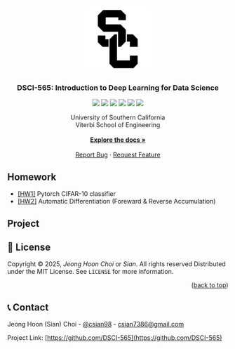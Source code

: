 <!-- 
	***
	*   README.md
	*	
	*	Author: Jeong Hoon (Sian) Choi
	*	License: MIT
	*	
	***
-->
<a name="readme-top"></a>

<br/>
<div align="center">
	<a href="https://github.com/csian98/DSCI-565">
		<img src="images/logo.png" alt="Logo" width="150" height="150">
	</a>
	<h3 align="center">DSCI-565: Introduction to Deep Learning for Data Science</h3>	
	<a href="mailto:csian7386@gmail.com"><img src="https://img.shields.io/badge/csian7386@gmail.com-grey?logo=Gmail"></a>
	<a href="https://instagram/csian98"><img src="https://img.shields.io/badge/csian98-grey?logo=Instagram"></a>
	<a href="https://discord.gg/YhghyDBgKa"><img src="https://img.shields.io/badge/Discord-grey?logo=Discord"></a>
	<a href="https://csian98.github.io"><img src="https://img.shields.io/badge/csian98.github.io-grey?logo=Homepage"></a>
	<a href="https://www.linkedin.com/in/jeong-hoon-choi-086b57088"><img src="https://img.shields.io/badge/LinkedIn-grey?logo=linkedin"></a>
	<a href="https://patreon.com/csian98"><img src="https://img.shields.io/badge/Patreon-grey?logo=Patreon"></a>
	<p align="center">
	University of Southern California<br/>
    Viterbi School of Engineering
	<br/>
	<br/>
	<a href="https://github.com/DSCI-565">
		<strong>Explore the docs »</strong>
	</a>
	<br/>
	<br/>
	<a href="https://github.com/DSCI-565/issues/new?labels=bug&template=bug-report---.md">Report Bug</a>
	·
	<a href="https://github.com/DSCI-565/issues/new?labels=enhancement&template=feature-request---.md">Request Feature</a>
	</p>
</div>

## Homework

* [[HW1]](https://github.com/csian98/DSCI-565/tree/main/Homeworks/HW1) Pytorch CIFAR-10 classifier
* [[HW2]](https://github.com/csian98/DSCI_565/tree/main/Homeworks/HW2) Automatic Differentiation (Foreward & Reverse Accumulation)

## Project


## 🔐 License

Copyright © 2025, *Jeong Hoon Choi* or *Sian*. All rights reserved
Distributed under the MIT License. See `LICENSE` for more information.

<p align="right">(<a href="#readme-top">back to top</a>)</p>

## 📞 Contact

Jeong Hoon (Sian) Choi - [@csian98](https://instagram.com/csian98) - [csian7386@gmail.com](mailto:csian7386@gmail.com)

Project Link: [https://github.com/DSCI-565](https://github.com/DSCI-565)

